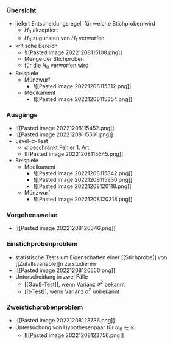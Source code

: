### Übersicht
+ liefert Entscheidungsregel, für welche Stichproben wird
	+ $H_0$ akzeptiert
	+ $H_0$ zugunsten von $H_1$ verworfen
+ kritische Bereich
	+ ![[Pasted image 20221208115108.png]]
	+ Menge der Stichproben
	+ für die $H_0$ verworfen wird
+ Beispiele
	+ Münzwurf
		+ ![[Pasted image 20221208115312.png]]
	+ Medikament
		+ ![[Pasted image 20221208115354.png]]

### Ausgänge
+ ![[Pasted image 20221208115452.png]]
+ ![[Pasted image 20221208115501.png]]
+ Level-$\alpha$-Test
	+ $\alpha$ beschränkt Fehler 1. Art
	+ ![[Pasted image 20221208115645.png]]
+ Beispiele
	+ Medikament
		+ ![[Pasted image 20221208115842.png]]
		+ ![[Pasted image 20221208115930.png]]
		+ ![[Pasted image 20221208120118.png]]
	+ Münzwurf
		+ ![[Pasted image 20221208120318.png]]

### Vorgehensweise
+ ![[Pasted image 20221208120346.png]]

### Einstichprobenproblem
+ statistische Tests um Eigenschaften einer [[Stichprobe]] von [[Zufallsvariable]]n zu studieren
+ ![[Pasted image 20221208120550.png]]
+ Unterscheidung in zwei Fälle
	+ [[Gauß-Test]], wenn Varianz $\sigma^2$ bekannt
	+ [[t-Test]], wenn Varianz $\sigma^2$ unbekannt

### Zweistichprobenproblem
+ ![[Pasted image 20221208123736.png]]
+ Untersuchung von Hypothesenpaar für $\omega_0∈ℝ$
	+ ![[Pasted image 20221208123756.png]]